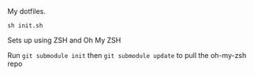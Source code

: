 My dotfiles.

```
sh init.sh
```

Sets up using ZSH and Oh My ZSH

Run `git submodule init` then `git submodule update` to pull the oh-my-zsh repo
